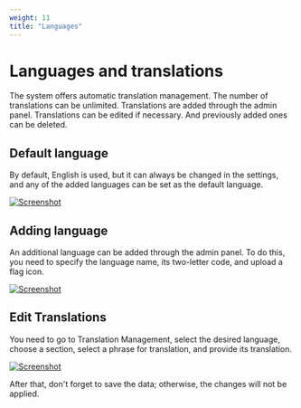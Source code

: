 ```yaml
---
weight: 11
title: "Languages"
---
```


# Languages and translations

The system offers automatic translation management. The number of translations can be unlimited. Translations are added through the admin panel. Translations can be edited if necessary. And previously added ones can be deleted.


## Default language

By default, English is used, but it can always be changed in the settings, and any of the added languages can be set as the default language.

[![Screenshot](/images/2025-01-05_16-50-44.png)](/images/2025-01-05_16-50-44.png)


## Adding language
An additional language can be added through the admin panel. To do this, you need to specify the language name, its two-letter code, and upload a flag icon.

[![Screenshot](/images/2025-01-05_16-52-53.png)](/images/2025-01-05_16-52-53.png)

## Edit Translations
You need to go to Translation Management, select the desired language, choose a section, select a phrase for translation, and provide its translation.

[![Screenshot](/images/2025-01-05_16-56-51.png)](/images/2025-01-05_16-56-51.png)

After that, don't forget to save the data; otherwise, the changes will not be applied.